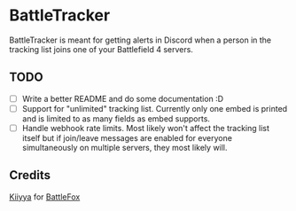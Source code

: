 # BattleTracker

BattleTracker is meant for getting alerts in Discord when a person in the tracking list joins one of your Battlefield 4 servers.

## TODO
- [ ] Write a better README and do some documentation :D
- [ ] Support for "unlimited" tracking list. Currently only one embed is printed and is limited to as many fields as embed supports.
- [ ] Handle webhook rate limits. Most likely won't affect the tracking list itself but if join/leave messages are enabled for everyone simultaneously on multiple servers, they most likely will.

## Credits
[Kiiyya](https://github.com/Kiiyya) for [BattleFox](https://github.com/Kiiyya/BattleFox)<br>
